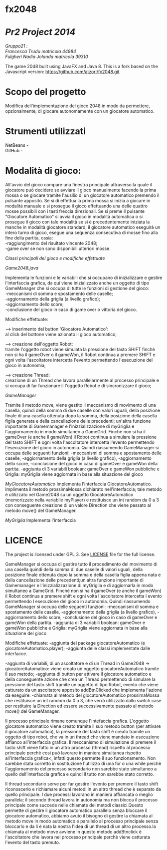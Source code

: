 fx2048
======
*Pr2 Project 2014*
==================
*Gruppo21 :*<BR>
*Francesca Trudu matricola 44884*<BR>
*Fulgheri Nadia Jolanda matricola 39310*


The game 2048 built using JavaFX and Java 8. 
This is a fork based on the Javascript version: https://github.com/atzori/fx2048.git




Scopo del progetto
==================
Modifica dell'implementazione del gioco 2048 in modo da permettere, opzionalmente, di giocare autonomamente con un giocatore automatico. 



Strumenti utilizzati
====================
NetBeans - <BR>
GitHub - <BR>


Modalità di gioco:
=================
All'avvio del gioco compare una finestra principale attraverso la quale il giocatore può decidere se avviare il gioco manualmente facendo la prima mossa o se giocare tramite l'ausilio di un giocatore automatico premendo il pulsante apposito.
Se si di effettua la prima mossa si inizia a giocare in modalità manuale e si prosegue il gioco effettuando una delle quattro mosse possibili con i tasti freccia direzionali.
Se si preme il pulsante "Giocatore Automatico" si avvia il gioco in modalità automatica o si prosegue il gioco con tale modalità se si è precedentemente iniziata la manche in modalità giocatore standard; 
il giocatore automatico eseguirà un intero turno di gioco, esegue una sequenza consecutiva di mosse fino alla fine della partita, ossia: <BR>
-raggiungimento del risultato vincente 2048; <BR>
-game over se non sono disponibili ulteriori mosse.



*Classi principali del gioco e modifiche effettuate*

*Game2048.java*

Implementa le funzioni e le variabili che si occupano di inizializzare e gestire l'interfaccia grafica,
da qui viene inizializzato anche un oggetto di tipo GameManager che si occupa di tutte le funzioni di gestione del gioco:<BR>
-meccanismi di somma e spostamento delle caselle;<BR>
-aggiornamento della griglia (a livello grafico);<BR> 
-aggiornamento dello score;<BR>
-conclusione del gioco in caso di game over o vittoria del gioco.

Modifiche effettuate:

—>  inserimento del button 'Giocatore Automatico':<BR> 
al click del bottone viene azionato il gioco automatico;

—>  creazione dell'oggetto Robot:<BR> 
tramite l'oggetto robot viene simulata la pressione del tasto SHIFT finchè non si ha il gameOver o il gameWon, il Robot continua a premere SHIFT e ogni volta l'ascoltatore intercetta l'evento permettendo l'esecuzione del gioco in autonomia;

—>  creazione Thread:<BR> 
creazione di un Thread che lavora parallelarmente al processo principale e si occupa di far funzionare il l'oggetto Robot e di sincronizzare il gioco;


*GameManager*

Tramite il metodo move, viene gestito il meccanismo di movimento di una casella, quindi della somma di due caselle con valori uguali, della posizione finale di una casella ottenuta dopo la somma, della posizione della casella figlia generata e della cancellazione delle precedenti;
un'altra funzione importante di Gamemanager e l'inizzializzazione di myGriglia e l'aggiornamento in modo simultaneo a GameGrid. 
Finchè non si ha il gameOver (e anche il gameWon) il Robot continua a simulare la pressione del tasto SHIFT e ogni volta l'ascoltatore intercetta l'evento permettendo l'esecuzione del gioco in autonomia. Quindi riassumendo GameManager si occupa delle seguenti funzioni: -meccanismi di somma e spostamento delle caselle, -aggiornamento della griglia (a livello grafico), -aggiornamento dello score, -conclusione del gioco in caso di gameOver e gameWon della partita. -aggiunta di 3 variabili boolean: gameOver e gameWon pubbliche e Griglia: myGriglia viene aggiornata in base alla situazione del gioco

*MyGiocatoreAutomatico*
Implementa l'interfaccia GiocatoreAutomatico.
Implimenta il metodo prossimaMossa dichiarato nell'interfaccia; tale metodo è utilizzato nel Game2048 su un oggetto GiocatoreAutomatico (memorizzato nella variabile myPlayer) e restituisce un int random da 0 a 3 con conseguente creazione di un valore Direction che viene passato al metodo move() del GameManager. 

*MyGriglia*
Implementa l'interfaccia 


LICENCE
=======

The project is licensed under GPL 3. See [LICENSE](https://raw.githubusercontent.com/brunoborges/fx2048/master/LICENSE)
file for the full license.




GameManager si occupa di gestire tutto il procedimento del movimento di una casella quindi della somma di due caselle di valori uguali, della posizione finale ottenuta dopo la somma e della casella figlia appena nata e della cancellazione delle precedenti;un altra funzione importante di Gamemanager e l'inizzializzazione di myGriglia e di aggiornarla in modo simultaneo a GameGrid. Finchè non si ha il gameOver (e anche il gameWon) il Robot continua a premere shift e ogni volta l'ascoltatore intercetta l evento permettendo l esecuzione del gioco in autonomia. Quindi riassumendo GameManager si occupa delle seguenti funzioni: -meccanismi di somma e spostamento delle caselle, -aggiornamento della griglia (a livello grafico), -aggiornamento dello score, -conclusione del gioco in caso di gameOver e gameWon della partita. -aggiunta di 3 variabili boolean: gameOver e gameWon pubbliche e Griglia: myGriglia viene aggiornata in base alla situazione del gioco

Modifiche effettuate: -aggiunta del package giocatoreAutomatico (e giocatoreAutomatico.player); -aggiunta delle classi implementate dalle interfacce.

-aggiunta di variabili, di un ascoltatore e di un Thread in Game2048 -> giocatoreAutomatico: viene creato un oggetto giocatoreAutomatico tramite il suo metodo; -aggiunta di button per attivare il giocatore automatico e della conseguente azione che crea un Thread permettendo di simulare la pressione del tasto shift tramite un oggetto di tipo Robot, evento che viene catturato da un ascoltatore apposito addBtnClicked che implementa l'azione da eseguire: -chiamata al metodo del giocatoreAutomatico prossimaMossa che restituisce un int random da 0 a 3, che verrà utilizzato dallo switch case per restituire la Direction ed essere successivamente passato al metodo move() del GameManager.

Il processo principale rimane comunque l'intefaccia grafica. L'oggetto giocatore automatico viene creato tramite il suo metodo button (per attivare il giocatore automatico), la pressione del tasto shift è creato tramite un oggetto di tipo robot, che va in un thread che viene mandato in esecuzione affianco all'interfaccia grafica. Il meccanismo di simulazione di premere il tasto shift viene fatto in un altro processo (thread) rispetto al processo principale perchè cosi può lavorare in maniera simultanea rispetto all'interfaccia grafica<, infatti questo permette il suo funzionamento. Non sarebbe stata corretto in sostituzione l'utilizzo di una for o una while perchè l'aggiornamento del processo secondario non sarebbe stato simultaneo a quello dell'interfaccia grafica e quindi il tutto non sarebbe stato corretto.

Il thread secondario serve per far gestire l'evento per premere il tasto shift riconoscerlo e richiamare alcuni metodi in un altro thread che è separato da quello principale. I due processi lavorano in maniera affiancata o meglio parallela; il secondo thread lavora in autonomia ma non blocca il processo principale come succede nelle chiamate dei metodi classici.Questo permette di gestire il giocatore automatico parallelo senza bloccare il giocatore automatico, abbiamo avuto il bisogno di gestire la chiamata al metodo move in modo automatico e parallelo al processo principale senza bloccarlo e da li è nata la nostra l'idea di un thread di un altro processo.la chiamata al metodo move avviene in questo metodo addBtnclick è l'ascoltatore che lavora nel processo principale perchè viene catturata l'evento del tasto premuto.
